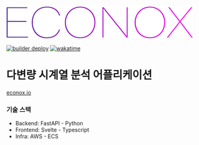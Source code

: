 <img src="./frontend/static/img/logo.png" alt="logo" />

[![builder deploy](https://github.com/clomia-group/econox/actions/workflows/deploy.yaml/badge.svg)](https://github.com/clomia-group/econox/actions/workflows/deploy.yaml) [![wakatime](https://wakatime.com/badge/user/eaedfb05-2b60-4cd6-8436-6a673d9bd06f/project/c7596db5-6e65-494d-80d7-462ce4dc9aa4.svg)](https://wakatime.com/badge/user/eaedfb05-2b60-4cd6-8436-6a673d9bd06f/project/c7596db5-6e65-494d-80d7-462ce4dc9aa4)

# 다변량 시계열 분석 어플리케이션

[econox.io](https://www.econox.io/)

### 기술 스택

- Backend: FastAPI - Python
- Frontend: Svelte - Typescript
- Infra: AWS - ECS
